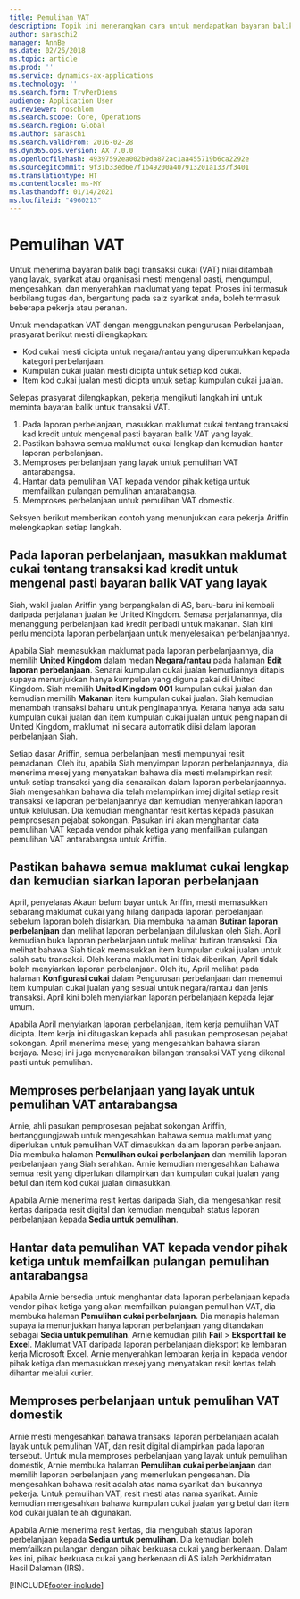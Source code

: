 ```yaml
---
title: Pemulihan VAT
description: Topik ini menerangkan cara untuk mendapatkan bayaran balik pada transaksi cukai (VAT) nilai ditambah.
author: saraschi2
manager: AnnBe
ms.date: 02/26/2018
ms.topic: article
ms.prod: ''
ms.service: dynamics-ax-applications
ms.technology: ''
ms.search.form: TrvPerDiems
audience: Application User
ms.reviewer: roschlom
ms.search.scope: Core, Operations
ms.search.region: Global
ms.author: saraschi
ms.search.validFrom: 2016-02-28
ms.dyn365.ops.version: AX 7.0.0
ms.openlocfilehash: 49397592ea002b9da872ac1aa455719b6ca2292e
ms.sourcegitcommit: 9f31b33ed6e7f1b49200a407913201a1337f3401
ms.translationtype: HT
ms.contentlocale: ms-MY
ms.lasthandoff: 01/14/2021
ms.locfileid: "4960213"
---
```

# <a name="vat-recovery"></a>Pemulihan VAT 

Untuk menerima bayaran balik bagi transaksi cukai (VAT) nilai ditambah yang layak, syarikat atau organisasi mesti mengenal pasti, mengumpul, mengesahkan, dan menyerahkan maklumat yang tepat. Proses ini termasuk berbilang tugas dan, bergantung pada saiz syarikat anda, boleh termasuk beberapa pekerja atau peranan.

Untuk mendapatkan VAT dengan menggunakan pengurusan Perbelanjaan, prasyarat berikut mesti dilengkapkan:

- Kod cukai mesti dicipta untuk negara/rantau yang diperuntukkan kepada kategori perbelanjaan.
- Kumpulan cukai jualan mesti dicipta untuk setiap kod cukai.
- Item kod cukai jualan mesti dicipta untuk setiap kumpulan cukai jualan.

Selepas prasyarat dilengkapkan, pekerja mengikuti langkah ini untuk meminta bayaran balik untuk transaksi VAT.

1. Pada laporan perbelanjaan, masukkan maklumat cukai tentang transaksi kad kredit untuk mengenal pasti bayaran balik VAT yang layak.
2. Pastikan bahawa semua maklumat cukai lengkap dan kemudian hantar laporan perbelanjaan.
3. Memproses perbelanjaan yang layak untuk pemulihan VAT antarabangsa.
4. Hantar data pemulihan VAT kepada vendor pihak ketiga untuk memfailkan pulangan pemulihan antarabangsa.
5. Memproses perbelanjaan untuk pemulihan VAT domestik.

Seksyen berikut memberikan contoh yang menunjukkan cara pekerja Ariffin melengkapkan setiap langkah.

## <a name="on-an-expense-report-enter-tax-information-about-credit-card-transactions-to-identify-eligible-vat-refunds"></a>Pada laporan perbelanjaan, masukkan maklumat cukai tentang transaksi kad kredit untuk mengenal pasti bayaran balik VAT yang layak

Siah, wakil jualan Ariffin yang berpangkalan di AS, baru-baru ini kembali daripada perjalanan jualan ke United Kingdom. Semasa perjalanannya, dia menanggung perbelanjaan kad kredit peribadi untuk makanan. Siah kini perlu mencipta laporan perbelanjaan untuk menyelesaikan perbelanjaannya.

Apabila Siah memasukkan maklumat pada laporan perbelanjaannya, dia memilih **United Kingdom** dalam medan **Negara/rantau** pada halaman **Edit laporan perbelanjaan**. Senarai kumpulan cukai jualan kemudiannya ditapis supaya menunjukkan hanya kumpulan yang diguna pakai di United Kingdom. Siah memilih **United Kingdom 001** kumpulan cukai jualan dan kemudian memilih **Makanan** item kumpulan cukai jualan. Siah kemudian menambah transaksi baharu untuk penginapannya. Kerana hanya ada satu kumpulan cukai jualan dan item kumpulan cukai jualan untuk penginapan di United Kingdom, maklumat ini secara automatik diisi dalam laporan perbelanjaan Siah.

Setiap dasar Ariffin, semua perbelanjaan mesti mempunyai resit pemadanan. Oleh itu, apabila Siah menyimpan laporan perbelanjaannya, dia menerima mesej yang menyatakan bahawa dia mesti melampirkan resit untuk setiap transaksi yang dia senaraikan dalam laporan perbelanjaannya. Siah mengesahkan bahawa dia telah melampirkan imej digital setiap resit transaksi ke laporan perbelanjaannya dan kemudian menyerahkan laporan untuk kelulusan. Dia kemudian menghantar resit kertas kepada pasukan pemprosesan pejabat sokongan. Pasukan ini akan menghantar data pemulihan VAT kepada vendor pihak ketiga yang menfailkan pulangan pemulihan VAT antarabangsa untuk Ariffin.

## <a name="make-sure-that-all-tax-information-is-complete-and-then-post-the-expense-report"></a>Pastikan bahawa semua maklumat cukai lengkap dan kemudian siarkan laporan perbelanjaan

April, penyelaras Akaun belum bayar untuk Ariffin, mesti memasukkan sebarang maklumat cukai yang hilang daripada laporan perbelanjaan sebelum laporan boleh disiarkan. Dia membuka halaman **Butiran laporan perbelanjaan** dan melihat laporan perbelanjaan diluluskan oleh Siah. April kemudian buka laporan perbelanjaan untuk melihat butiran transaksi. Dia melihat bahawa Siah tidak memasukkan item kumpulan cukai jualan untuk salah satu transaksi. Oleh kerana maklumat ini tidak diberikan, April tidak boleh menyiarkan laporan perbelanjaan. Oleh itu, April melihat pada halaman **Konfigurasi cukai** dalam Pengurusan perbelanjaan dan menemui item kumpulan cukai jualan yang sesuai untuk negara/rantau dan jenis transaksi. April kini boleh menyiarkan laporan perbelanjaan kepada lejar umum.

Apabila April menyiarkan laporan perbelanjaan, item kerja pemulihan VAT dicipta. Item kerja ini ditugaskan kepada ahli pasukan pemprosesan pejabat sokongan. April menerima mesej yang mengesahkan bahawa siaran berjaya. Mesej ini juga menyenaraikan bilangan transaksi VAT yang dikenal pasti untuk pemulihan.

## <a name="process-expenses-that-are-eligible-for-international-vat-recovery"></a>Memproses perbelanjaan yang layak untuk pemulihan VAT antarabangsa

Arnie, ahli pasukan pemprosesan pejabat sokongan Ariffin, bertanggungjawab untuk mengesahkan bahawa semua maklumat yang diperlukan untuk pemulihan VAT dimasukkan dalam laporan perbelanjaan. Dia membuka halaman **Pemulihan cukai perbelanjaan** dan memilih laporan perbelanjaan yang Siah serahkan. Arnie kemudian mengesahkan bahawa semua resit yang diperlukan dilampirkan dan kumpulan cukai jualan yang betul dan item kod cukai jualan dimasukkan.

Apabila Arnie menerima resit kertas daripada Siah, dia mengesahkan resit kertas daripada resit digital dan kemudian mengubah status laporan perbelanjaan kepada **Sedia untuk pemulihan**.

## <a name="send-vat-recovery-data-to-the-third-party-vendor-to-file-international-recovery-returns"></a>Hantar data pemulihan VAT kepada vendor pihak ketiga untuk memfailkan pulangan pemulihan antarabangsa

Apabila Arnie bersedia untuk menghantar data laporan perbelanjaan kepada vendor pihak ketiga yang akan memfailkan pulangan pemulihan VAT, dia membuka halaman **Pemulihan cukai perbelanjaan**. Dia menapis halaman supaya ia menunjukkan hanya laporan perbelanjaan yang ditandakan sebagai **Sedia untuk pemulihan**. Arnie kemudian pilih **Fail** &gt; **Eksport fail ke Excel**. Maklumat VAT daripada laporan perbelanjaan dieksport ke lembaran kerja Microsoft Excel. Arnie menyerahkan lembaran kerja ini kepada vendor pihak ketiga dan memasukkan mesej yang menyatakan resit kertas telah dihantar melalui kurier.

## <a name="process-expenses-for-domestic-vat-recovery"></a>Memproses perbelanjaan untuk pemulihan VAT domestik

Arnie mesti mengesahkan bahawa transaksi laporan perbelanjaan adalah layak untuk pemulihan VAT, dan resit digital dilampirkan pada laporan tersebut. Untuk mula memproses perbelanjaan yang layak untuk pemulihan domestik, Arnie membuka halaman **Pemulihan cukai perbelanjaan** dan memilih laporan perbelanjaan yang memerlukan pengesahan. Dia mengesahkan bahawa resit adalah atas nama syarikat dan bukannya pekerja. Untuk pemulihan VAT, resit mesti atas nama syarikat. Arnie kemudian mengesahkan bahawa kumpulan cukai jualan yang betul dan item kod cukai jualan telah digunakan.

Apabila Arnie menerima resit kertas, dia mengubah status laporan perbelanjaan kepada **Sedia untuk pemulihan**. Dia kemudian boleh memfailkan pulangan dengan pihak berkuasa cukai yang berkenaan. Dalam kes ini, pihak berkuasa cukai yang berkenaan di AS ialah Perkhidmatan Hasil Dalaman (IRS).


[!INCLUDE[footer-include](../includes/footer-banner.md)]